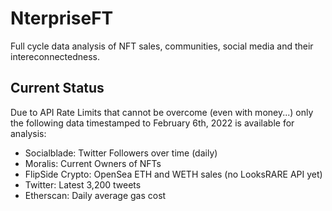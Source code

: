 # NterpriseFT

 Full cycle data analysis of NFT sales, communities, social media and their intereconnectedness.

## Current Status 

Due to API Rate Limits that cannot be overcome (even with money...) only the following
data timestamped to February 6th, 2022 is available for analysis: 

- Socialblade: Twitter Followers over time (daily)
- Moralis: Current Owners of NFTs
- FlipSide Crypto: OpenSea ETH and WETH sales (no LooksRARE API yet)
- Twitter: Latest 3,200 tweets
- Etherscan: Daily average gas cost

